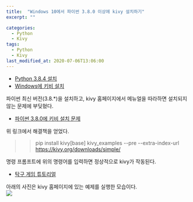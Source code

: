 ```yaml
---
title:  "Windows 10에서 파이썬 3.8.0 이상에 kivy 설치하기"
excerpt: ""

categories:
  - Python
  - Kivy
tags:
  - Python
  - Kivy
last_modified_at: 2020-07-06T13:06:00
--- 
```

* [Python 3.8.4 설치](https://www.python.org/downloads/release/python-384rc1/)
* [Windows에 키비 설치](https://kivy.org/doc/stable/installation/installation-windows.html)
  
파이썬 최신 버전(3.8.*)을 설치하고, kivy 홈페이지에서 메뉴얼을 따라하면 설치되지 않는 문제에 부딪혔다.  
* [파이썬 3.8.0에 키비 설치 문제](https://github.com/kivy/kivy/issues/6563)
  
위 링크에서 해결책을 얻었다.  
>>pip install kivy[base] kivy_examples --pre --extra-index-url https://kivy.org/downloads/simple/
  
명령 프롬프트에 위의 명령어를 입력하면 정상적으로 kivy가 작동된다.  
  
* [탁구 게임 튜토리얼](https://kivy.org/doc/stable/tutorials/pong.html)  
  
아래의 사진은 kivy 홈페이지에 있는 예제를 실행한 모습이다.    
![](https://salmon99.github.io/assets/images/17/example.PNG)  